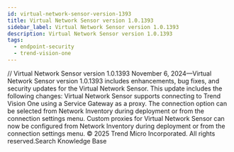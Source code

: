 ```yaml
---
id: virtual-network-sensor-version-1393
title: Virtual Network Sensor version 1.0.1393
sidebar_label: Virtual Network Sensor version 1.0.1393
description: Virtual Network Sensor version 1.0.1393
tags:
  - endpoint-security
  - trend-vision-one
---
```


/*<![CDATA[*/ $('#title').html($('meta[name=map-description]').attr('content')); /*]]>*/ Virtual Network Sensor version 1.0.1393 November 6, 2024—Virtual Network Sensor version 1.0.1393 includes enhancements, bug fixes, and security updates for the Virtual Network Sensor. This update includes the following changes: Virtual Network Sensor supports connecting to Trend Vision One using a Service Gateway as a proxy. The connection option can be selected from Network Inventory during deployment or from the connection settings menu. Custom proxies for Virtual Network Sensor can now be configured from Network Inventory during deployment or from the connection settings menu. © 2025 Trend Micro Incorporated. All rights reserved.Search Knowledge Base